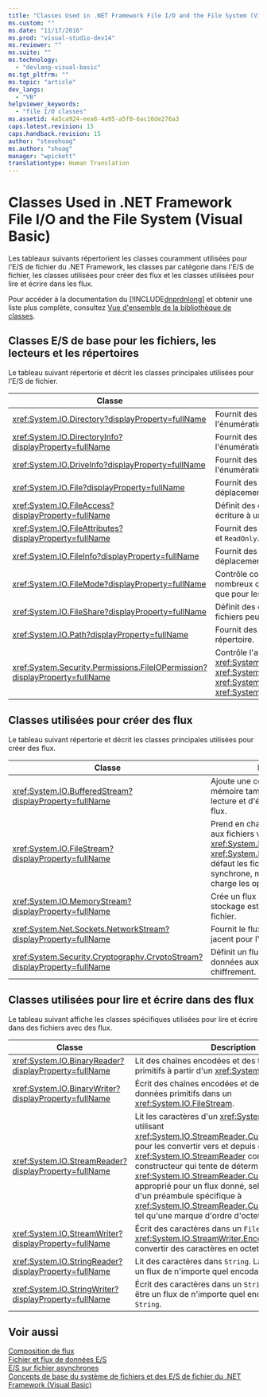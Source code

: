 ```yaml
---
title: "Classes Used in .NET Framework File I/O and the File System (Visual Basic) | Microsoft Docs"
ms.custom: ""
ms.date: "11/17/2016"
ms.prod: "visual-studio-dev14"
ms.reviewer: ""
ms.suite: ""
ms.technology: 
  - "devlang-visual-basic"
ms.tgt_pltfrm: ""
ms.topic: "article"
dev_langs: 
  - "VB"
helpviewer_keywords: 
  - "file I/O classes"
ms.assetid: 4a5ca924-eea8-4a95-a5f0-6ac10de276a3
caps.latest.revision: 15
caps.handback.revision: 15
author: "stevehoag"
ms.author: "shoag"
manager: "wpickett"
translationtype: Human Translation
---
```

# Classes Used in .NET Framework File I/O and the File System (Visual Basic)
Les tableaux suivants répertorient les classes couramment utilisées pour l'E\/S de fichier du .NET Framework, les classes par catégorie dans l'E\/S de fichier, les classes utilisées pour créer des flux et les classes utilisées pour lire et écrire dans les flux.  
  
 Pour accéder à la documentation du [!INCLUDE[dnprdnlong](../../../../csharp/programming-guide/events/includes/dnprdnlong_md.md)] et obtenir une liste plus complète, consultez [Vue d'ensemble de la bibliothèque de classes](../Topic/.NET%20Framework%20Class%20Library%20Overview.md).  
  
## Classes E\/S de base pour les fichiers, les lecteurs et les répertoires  
 Le tableau suivant répertorie et décrit les classes principales utilisées pour l'E\/S de fichier.  
  
|Classe|Description|  
|------------|-----------------|  
|<xref:System.IO.Directory?displayProperty=fullName>|Fournit des méthodes statiques pour la création, le déplacement et l'énumération dans les répertoires et les sous\-répertoires.|  
|<xref:System.IO.DirectoryInfo?displayProperty=fullName>|Fournit des méthodes d'instance pour la création, le déplacement et l'énumération dans les répertoires et les sous\-répertoires.|  
|<xref:System.IO.DriveInfo?displayProperty=fullName>|Fournit des méthodes d'instance pour la création, le déplacement et l'énumération dans les lecteurs.|  
|<xref:System.IO.File?displayProperty=fullName>|Fournit des méthodes statiques pour la création, la copie, la suppression, le déplacement et l'ouverture de fichiers et permet de créer un `FileStream`.|  
|<xref:System.IO.FileAccess?displayProperty=fullName>|Définit des constantes pour un accès en lecture, en écriture ou en lecture\/écriture à un fichier.|  
|<xref:System.IO.FileAttributes?displayProperty=fullName>|Fournit des attributs pour les fichiers et les répertoires tels que `Archive`, `Hidden` et `ReadOnly`.|  
|<xref:System.IO.FileInfo?displayProperty=fullName>|Fournit des méthodes statiques pour la création, la copie, la suppression, le déplacement et l'ouverture de fichiers et permet de créer un `FileStream`.|  
|<xref:System.IO.FileMode?displayProperty=fullName>|Contrôle comment un fichier est ouvert.  Ce paramètre est spécifié dans de nombreux constructeurs pour `FileStream` et `IsolatedStorageFileStream` ainsi que pour les méthodes `Open` de <xref:System.IO.File> et de <xref:System.IO.FileInfo>.|  
|<xref:System.IO.FileShare?displayProperty=fullName>|Définit des constantes pour le contrôle du type d'accès que d'autres flux de fichiers peuvent avoir sur le même fichier.|  
|<xref:System.IO.Path?displayProperty=fullName>|Fournit des méthodes et des propriétés pour le traitement des chaînes de répertoire.|  
|<xref:System.Security.Permissions.FileIOPermission?displayProperty=fullName>|Contrôle l'accès des fichiers et des dossiers en définissant les autorisations <xref:System.Security.Permissions.FileIOPermissionAttribute.Read%2A>, <xref:System.Security.Permissions.FileIOPermissionAttribute.Write%2A>, <xref:System.Security.Permissions.FileIOPermissionAttribute.Append%2A> et <xref:System.Security.Permissions.FileIOPermissionAttribute.PathDiscovery%2A>.|  
  
## Classes utilisées pour créer des flux  
 Le tableau suivant répertorie et décrit les classes principales utilisées pour créer des flux.  
  
|Classe|Description|  
|------------|-----------------|  
|<xref:System.IO.BufferedStream?displayProperty=fullName>|Ajoute une couche de mise en mémoire tampon aux opérations de lecture et d'écriture sur un autre flux.|  
|<xref:System.IO.FileStream?displayProperty=fullName>|Prend en charge l'accès aléatoire aux fichiers via la méthode <xref:System.IO.FileStream.Seek%2A>.  <xref:System.IO.FileStream> ouvre par défaut les fichiers de façon synchrone, mais prend également en charge les opérations asynchrones.|  
|<xref:System.IO.MemoryStream?displayProperty=fullName>|Crée un flux dont le magasin de stockage est une mémoire et non un fichier.|  
|<xref:System.Net.Sockets.NetworkStream?displayProperty=fullName>|Fournit le flux de données sous\-jacent pour l'accès réseau.|  
|<xref:System.Security.Cryptography.CryptoStream?displayProperty=fullName>|Définit un flux qui lie les flux de données aux transformations de chiffrement.|  
  
## Classes utilisées pour lire et écrire dans des flux  
 Le tableau suivant affiche les classes spécifiques utilisées pour lire et écrire dans des fichiers avec des flux.  
  
|**Classe**|**Description**|  
|----------------|---------------------|  
|<xref:System.IO.BinaryReader?displayProperty=fullName>|Lit des chaînes encodées et des types de données primitifs à partir d'un <xref:System.IO.FileStream>.|  
|<xref:System.IO.BinaryWriter?displayProperty=fullName>|Écrit des chaînes encodées et des types de données primitifs dans un <xref:System.IO.FileStream>.|  
|<xref:System.IO.StreamReader?displayProperty=fullName>|Lit les caractères d'un <xref:System.IO.FileStream>, en utilisant <xref:System.IO.StreamReader.CurrentEncoding%2A> pour les convertir vers et depuis des octets.  <xref:System.IO.StreamReader> comporte un constructeur qui tente de déterminer le <xref:System.IO.StreamReader.CurrentEncoding%2A> approprié pour un flux donné, selon la présence d'un préambule spécifique à <xref:System.IO.StreamReader.CurrentEncoding%2A>, tel qu'une marque d'ordre d'octet.|  
|<xref:System.IO.StreamWriter?displayProperty=fullName>|Écrit des caractères dans un `FileStream`, à l'aide de <xref:System.IO.StreamWriter.Encoding%2A> pour convertir des caractères en octets.|  
|<xref:System.IO.StringReader?displayProperty=fullName>|Lit des caractères dans `String`.  La sortie peut être un flux de n'importe quel encodage ou un `String`.|  
|<xref:System.IO.StringWriter?displayProperty=fullName>|Écrit des caractères dans un `String`.  La sortie peut être un flux de n'importe quel encodage ou un `String`.|  
  
## Voir aussi  
 [Composition de flux](../Topic/Composing%20Streams.md)   
 [Fichier et flux de données E\/S](../Topic/File%20and%20Stream%20I-O.md)   
 [E\/S sur fichier asynchrones](../Topic/Asynchronous%20File%20I-O.md)   
 [Concepts de base du système de fichiers et des E\/S de fichier du .NET Framework \(Visual Basic\)](../../../../visual-basic/developing-apps/programming/drives-directories-files/basics-of-net-framework-file-io-and-the-file-system.md)
